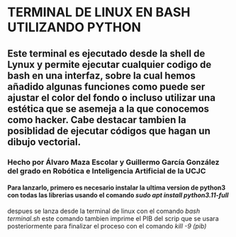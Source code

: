 # TERMINAL DE LINUX EN BASH UTILIZANDO PYTHON
## Este terminal es ejecutado desde la shell de Lynux y permite ejecutar cualquier codigo de bash en una interfaz, sobre la cual hemos añadido algunas funciones como puede ser ajustar el color del fondo o incluso utilizar una estética que se asemeja a la que conocemos como hacker. Cabe destacar tambien la posiblidad de ejecutar códigos que hagan un dibujo vectorial.
### Hecho por Álvaro Maza Escolar y Guillermo García González del grado en Robótica e Inteligencia Artificial de la UCJC
#### Para lanzarlo, primero es necesario instalar la ultima version de python3 con todas las librerias usando el comando *sudo apt install python3.11-full*
despues se lanza desde la terminal de linux con el comando *bash terminal.sh* este comando tambien imprime el PIB del scrip que se usara posteriormente para finalizar el proceso con el comando *kill -9 (pib)*

 
